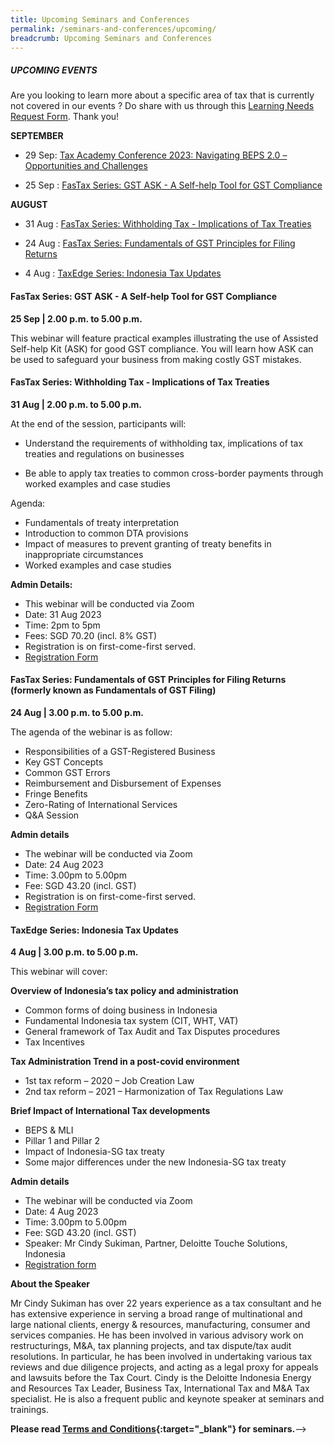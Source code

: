 ```yaml
---
title: Upcoming Seminars and Conferences
permalink: /seminars-and-conferences/upcoming/
breadcrumb: Upcoming Seminars and Conferences
---
```

##### **UPCOMING EVENTS**
Are you looking to learn more about a specific area of tax that is currently not covered in our events ? 
Do share with us through this [Learning Needs Request Form](https://form.gov.sg/5d2c51283703d80011e52615). Thank you!

**SEPTEMBER**

* 29 Sep: [Tax Academy Conference 2023: Navigating BEPS 2.0 – Opportunities and Challenges](https://www.taxacademy.sg/conference-2023/)

* 25 Sep : [FasTax Series: GST ASK - A Self-help Tool for GST Compliance](#25sep-ta-id)


**AUGUST**

* 31 Aug : [FasTax Series: Withholding Tax - Implications of Tax Treaties](#31aug-ta-id)

* 24 Aug : [FasTax Series: Fundamentals of GST Principles for Filing Returns](#24aug-ta-id)

* 4 Aug : [TaxEdge Series: Indonesia Tax Updates](#4aug-ta-id)


<a id="25sep-ta-id"></a>
#### **FasTax Series: GST ASK - A Self-help Tool for GST Compliance**<br>
**25 Sep | 2.00 p.m. to 5.00 p.m.**

This webinar will feature practical examples illustrating the use of Assisted Self-help Kit (ASK) for good GST compliance.  You will learn how ASK can be used to safeguard your business from making costly GST mistakes.



<a id="31aug-ta-id"></a>
#### **FasTax Series: Withholding Tax - Implications of Tax Treaties**<br>
**31 Aug | 2.00 p.m. to 5.00 p.m.**

At the end of the session, participants will:

* Understand the requirements of withholding tax, implications of tax treaties and regulations on businesses

* Be able to apply tax treaties to common cross-border payments through worked examples and case studies

Agenda:
* Fundamentals of treaty interpretation
* Introduction to common DTA provisions
* Impact of measures to prevent granting of treaty benefits in inappropriate circumstances
* Worked examples and case studies

**Admin Details:**
* This webinar will be conducted via Zoom
* Date: 31 Aug 2023
* Time: 2pm to 5pm
* Fees: SGD 70.20 (incl. 8% GST)
* Registration is on first-come-first served.
* [Registration Form](https://form.gov.sg/64d06d941ac391001291b29d)


<a id="24aug-ta-id"></a>
#### **FasTax Series: Fundamentals of GST Principles for Filing Returns<br>(formerly known as Fundamentals of GST Filing)**
**24 Aug | 3.00 p.m. to 5.00 p.m.**

The agenda of the webinar is as follow:

* Responsibilities of a GST-Registered Business
* Key GST Concepts
* Common GST Errors
* Reimbursement and Disbursement of Expenses
* Fringe Benefits
* Zero-Rating of International Services
* Q&amp;A Session

**Admin details**

* The webinar will be conducted via Zoom
* Date: 24 Aug 2023
* Time: 3.00pm to 5.00pm
* Fee: SGD 43.20 (incl. GST)
* Registration is on first-come-first served.
* [Registration Form](https://form.gov.sg/64d06acad34c3100115530fa)


<a id="4aug-ta-id"></a>
#### **TaxEdge Series: Indonesia Tax Updates**
**4 Aug | 3.00 p.m. to 5.00 p.m.**

This webinar will cover:

**Overview of Indonesia’s tax policy and administration**
* Common forms of doing business in Indonesia
* Fundamental Indonesia tax system (CIT, WHT, VAT)
* General framework of Tax Audit and Tax Disputes procedures
* Tax Incentives

**Tax Administration Trend in a post-covid environment**
* 1st tax reform – 2020 – Job Creation Law
* 2nd tax reform – 2021 – Harmonization of Tax Regulations Law

**Brief Impact of International Tax developments**
* BEPS &amp; MLI
* Pillar 1 and Pillar 2
* Impact of Indonesia-SG tax treaty
* Some major differences under the new Indonesia-SG tax treaty

**Admin details**

* The webinar will be conducted via Zoom
* Date: 4 Aug 2023
* Time: 3.00pm to 5.00pm
* Fee: SGD 43.20 (incl. GST)
* Speaker: Mr Cindy Sukiman, Partner, Deloitte Touche Solutions, Indonesia
* [Registration form](https://form.gov.sg/64ae4569b0717e00124f899d)

**About the Speaker**

Mr Cindy Sukiman has over 22 years experience as a tax consultant and he has extensive experience in serving a broad range of multinational and large national clients, energy &amp; resources, manufacturing, consumer and services companies. He has been involved in various advisory work on restructurings, M&amp;A, tax planning projects, and tax dispute/tax audit resolutions. In particular, he has been involved in undertaking various tax reviews and due diligence projects, and acting as a legal proxy for appeals and lawsuits before the Tax Court. Cindy is the Deloitte Indonesia Energy and Resources Tax Leader, Business Tax, International Tax and M&amp;A Tax specialist. He is also a frequent public and keynote speaker at seminars and trainings.




**Please read [Terms and Conditions](https://production-iras-tax-academy.netlify.com/executive-tax-programmes/terms-and-conditions/){:target="_blank"} for seminars.**--&gt;